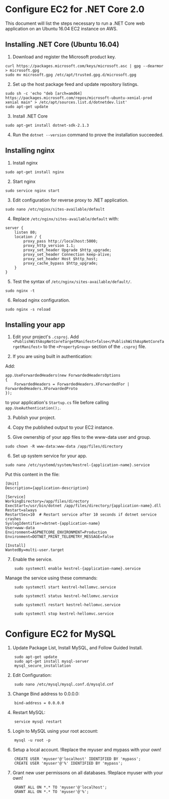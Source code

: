 Configure EC2 for .NET Core 2.0
================================
This document will list the steps necessary to run a .NET Core web application on an Ubuntu 16.04 EC2 instance on AWS.

Installing .NET Core (Ubuntu 16.04)
------------------------------------
1. Download and register the Microsoft product key.
```
curl https://packages.microsoft.com/keys/microsoft.asc | gpg --dearmor > microsoft.gpg
sudo mv microsoft.gpg /etc/apt/trusted.gpg.d/microsoft.gpg
```

2. Set up the host package feed and update repository listings.
```
sudo sh -c 'echo "deb [arch=amd64] https://packages.microsoft.com/repos/microsoft-ubuntu-xenial-prod xenial main" > /etc/apt/sources.list.d/dotnetdev.list'
sudo apt-get update
```

3. Install .NET Core
```
sudo apt-get install dotnet-sdk-2.1.3
```

4. Run the `dotnet --version` command to prove the installation succeeded.

Installing nginx
----------------
1. Install nginx
```
sudo apt-get install nginx
```

2. Start nginx
```
sudo service nginx start
```

3. Edit configuration for reverse proxy to .NET application.
```
sudo nano /etc/nginx/sites-available/default
```

4. Replace `/etc/nginx/sites-available/default` with:
```
server {
    listen 80;
    location / {
        proxy_pass http://localhost:5000;
        proxy_http_version 1.1;
        proxy_set_header Upgrade $http_upgrade;
        proxy_set_header Connection keep-alive;
        proxy_set_header Host $http_host;
        proxy_cache_bypass $http_upgrade;
    }
}
```

5. Test the syntax of `/etc/nginx/sites-available/default/`.
```
sudo nginx -t
```

6. Reload nginx configuration.
```
sudo nginx -s reload
```

Installing your app
-------------------

1. Edit your project's `.csproj`.
Add `<PublishWithAspNetCoreTargetManifest>false</PublishWithAspNetCoreTargetManifest>` to the `<PropertyGroup>` section of the `.csproj` file.

2. If you are using built in authentication:

Add: 
```
app.UseForwardedHeaders(new ForwardedHeadersOptions
{
    ForwardedHeaders = ForwardedHeaders.XForwardedFor | ForwardedHeaders.XForwardedProto
});
```
to your application's `Startup.cs` file before calling `app.UseAuthentication();`.

3. Publish your project.

4. Copy the published output to your EC2 instance.

5. Give ownership of your app files to the www-data user and group.
```
sudo chown -R www-data:www-data /app/files/directory
```
6. Set up system service for your app.
```
sudo nano /etc/systemd/system/kestrel-{application-name}.service
```

Put this content in the file:
```
[Unit]
Description={application-description}

[Service]
WorkingDirectory=/app/files/directory
ExecStart=/usr/bin/dotnet /app/files/directory/{application-name}.dll
Restart=always
RestartSec=10  # Restart service after 10 seconds if dotnet service crashes
SyslogIdentifier=dotnet-{application-name}
User=www-data
Environment=ASPNETCORE_ENVIRONMENT=Production
Environment=DOTNET_PRINT_TELEMETRY_MESSAGE=false

[Install]
WantedBy=multi-user.target
```

7. Enable the service.
```
    sudo systemctl enable kestrel-{application-name}.service
```

Manage the service using these commands:
```
    sudo systemctl start kestrel-hellomvc.service

    sudo systemctl status kestrel-hellomvc.service

    sudo systemctl restart kestrel-hellomvc.service

    sudo systemctl stop kestrel-hellomvc.service
```


Configure EC2 for MySQL
================================

1. Update Package List, Install MySQL, and Follow Guided Install.
```
    sudo apt-get update
    sudo apt-get install mysql-server
    mysql_secure_installation
```

2. Edit Configuration:
```
    sudo nano /etc/mysql/mysql.conf.d/mysqld.cnf
```

3. Change Bind address to 0.0.0.0:
```
    bind-address = 0.0.0.0
```

4. Restart MySQL:
```
    service mysql restart
```

5. Login to MySQL using your root account:
```
    mysql -u root -p
```

6. Setup a local account. !Replace the myuser and mypass with your own!
```
    CREATE USER 'myuser'@'localhost' IDENTIFIED BY 'mypass';
    CREATE USER 'myuser'@'%' IDENTIFIED BY 'mypass';
```

7. Grant new user permissons on all databases. !Replace myuser with your own!
```
    GRANT ALL ON *.* TO 'myuser'@'localhost';
    GRANT ALL ON *.* TO 'myuser'@'%';
```
